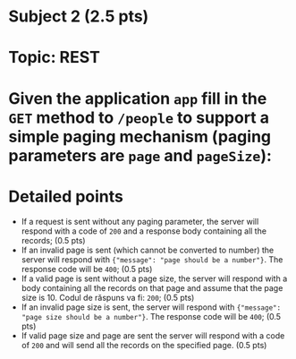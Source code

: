 # Subject 2 (2.5 pts)
# Topic: REST

# Given the application `app` fill in the  `GET` method to `/people` to support a simple paging mechanism (paging parameters are `page` and `pageSize`):

# Detailed points
- If a request is sent without any paging parameter, the server will respond with a code of `200` and a response body containing all the records; (0.5 pts)
- If an invalid page is sent (which cannot be converted to number) the server will respond with `{"message": "page should be a number"}`. The response code will be `400`; (0.5 pts)
- If a valid page is sent without a page size, the server will respond with a body containing all the records on that page and assume that the page size is 10. Codul de răspuns va fi: `200`; (0.5 pts)
- If an invalid page size is sent, the server will respond with  `{"message": "page size should be a number"}`. The response code will be `400`; (0.5 pts)
- If valid page size and page are sent the server will respond with a code of `200` and will send all the records on the specified page. (0.5 pts)